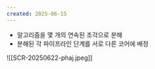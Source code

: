 ```yaml
---
created: 2025-06-15
---
```

- 알고리즘을 몇 개의 연속된 조각으로 분해
- 분해된 각 파이프라인 단계를 서로 다른 코어에 배정
 
![[SCR-20250622-phaj.jpeg]]